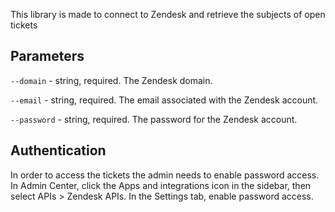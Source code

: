 This library is made to connect to Zendesk and retrieve the subjects of open tickets
## Parameters
```--domain``` - string, required. The Zendesk domain.

```--email``` - string, required. The email associated with the Zendesk account.

```--password``` - string, required. The password for the Zendesk account.

## Authentication
In order to access the tickets the admin needs to enable password access.
In Admin Center, click the Apps and integrations icon in the sidebar, then select APIs > Zendesk APIs.
In the Settings tab, enable password access.









